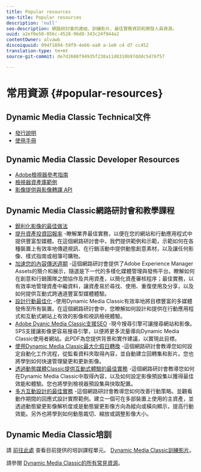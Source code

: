 ```yaml
---
title: Popular resources
seo-title: Popular resources
description: 'null'
seo-description: 網路研討會的連結、訓練影片、最佳實務資訊和開發人員資源。
uuid: a2ef0e50-056c-4528-96d8-343c24f944a2
contentOwner: alvawb
discoiquuid: 094f1894-59f9-4e66-aa0 a-1e0 c4 d7 cc452
translation-type: tm+mt
source-git-commit: de7d2608f94935f238a11d8310b97dddc5476f57

---
```



# 常用資源 {#popular-resources}

## Dynamic Media Classic Technical文件

* [發行說明](https://marketing.adobe.com/resources/help/en_US/s7/release_notes/index.html)
* [使用手冊](introduction.md)

## Dynamic Media Classic Developer Resources

* [Adobe檢視器參考指南](https://marketing.adobe.com/resources/help/en_US/s7/viewers_ref/index.html)
* [檢視器資產庫範例](https://landing.adobe.com/en/na/dynamic-media/ctir-2755/live-demos.html)
* [影像提供與影像轉譯 API](https://marketing.adobe.com/resources/help/en_US/s7/is_ir_api/index.html)

## Dynamic Media Classic網路研討會和教學課程

* [銳利化影像的最佳做法](https://marketing.adobe.com/resources/help/en_US/s7/sharpening/s7_sharpening_images.pdf)
* [提升資產投資回報率](https://adobecustomersuccess.adobeconnect.com/p5ar3hfrrec/?launcher=false&fcsContent=true&pbMode=normal&proto=true) -瞭解業界最佳實務，以便在您的網站和行動應用程式中提供豐富型媒體。在這個網路研討會中，我們提供範例和示範，示範如何在各種裝置上有效率地傳遞視訊、在行銷活動中提供動態創意素材，以及讓任何影像、樣式指南或相簿可購物。
* [加速您的內容傳送週期](https://adobecustomersuccess.adobeconnect.com/p88ducm9pqv/) -這個網路研討會提供了Adobe Experience Manager Assets的簡介和展示，隨選是下一代的多樣化媒體管理與發佈平台。瞭解如何在創意和行銷團隊之間協作及共用資產，以簡化資產審核程序；最佳實務，以有效率地管理資產中繼資料，讓資產易於尋找、使用、重復使用及分享，以及如何提供互動式跨通道豐富型媒體體驗。
* [設計行動最佳化](https://adobecustomersuccess.adobeconnect.com/p6oqd3wydif/?launcher=false&fcsContent=true&pbMode=normal&proto=true) -使用Dynamic Media Classic有效率地將目標豐富的多媒體發佈至所有裝置。在這個網路研討會中，您瞭解如何設計和提供在行動應用程式和互動式網站上有效的影像和視訊檢視體驗。
* [Adobe Dyanic Media Classic支援SEO](https://marketing.adobe.com/resources/help/en_US/s7/s7_seo.pdf) -現今搜尋引擎可讓搜尋網站和影像。SPS支援讓影像更容易搜尋引擎，以便將更多流量導向Dynamic Media Classic使用者網站。此PDF為您提供背景和實作建議，以實現此目標。
* [使用Dynamic Media Classic最大化假日轉換](https://adobecustomersuccess.adobeconnect.com/p32n1yr85c9/?proto=true) -這個網路研討會教導您如何設定自動化工作流程，從監看資料夾取得內容，並自動建立回轉集和影片。您也將學到如何快速管理變更和更新影像。
* [透過動態媒體Classic提供互動式體驗的最佳實務](http://seminars.adobeconnect.com/p7wb8ej3u6d/) -這個網路研討會教導您如何在Dynamic Media Classic中取得內容，以及如何設定影像預設集以獲得最佳效能和體驗。您也將學到檢視器預設集與快取配置。
* [多方互動設計的最佳實務](http://offers.adobe.com/en/na/marketing/landings/_40458_responsive_design_live_on_demand_webinar.html) -這個網路研討會教導您如何改善行動策略。並觀看動作期間的回應式設計實際範例。建立一個可在多部裝置上使用的主資產，並透過動態變更影像解析度或是動態變更影像方向為縱向或橫向顯示，提高行動效能。另外也將學到如何動態裁切、縮放或調整影像大小。

## Dynamic Media Classic培訓

請 [前往此處](http://training.adobe.com/training/courses.html#product=adobe-scene7) 查看目前提供的培訓課程單元。
[Dynamic Media Classic訓練影片](https://marketing.adobe.com/resources/help/en_US/s7/training-videos/)。

請參閱 [Dynamic Media Classic的所有常見資源](home.md)。